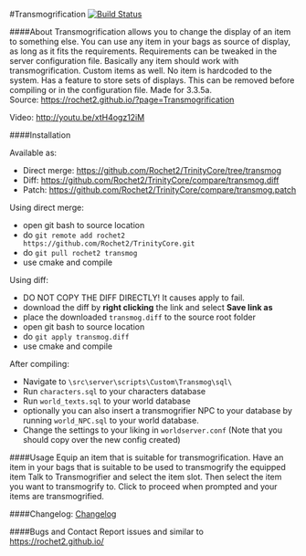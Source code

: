 #Transmogrification [![Build Status](https://travis-ci.org/Rochet2/TrinityCore.svg?branch=transmog)](https://travis-ci.org/Rochet2/TrinityCore)

####About
Transmogrification allows you to change the display of an item to something else.
You can use any item in your bags as source of display, as long as it fits the requirements.
Requirements can be tweaked in the server configuration file.
Basically any item should work with transmogrification. Custom items as well. No item is hardcoded to the system.
Has a feature to store sets of displays. This can be removed before compiling or in the configuration file.
Made for 3.3.5a.<br />
Source: https://rochet2.github.io/?page=Transmogrification

Video: http://youtu.be/xtH4ogz12iM

####Installation

Available as:
- Direct merge: https://github.com/Rochet2/TrinityCore/tree/transmog
- Diff: https://github.com/Rochet2/TrinityCore/compare/transmog.diff
- Patch: https://github.com/Rochet2/TrinityCore/compare/transmog.patch

Using direct merge:
- open git bash to source location
- do `git remote add rochet2 https://github.com/Rochet2/TrinityCore.git`
- do `git pull rochet2 transmog`
- use cmake and compile

Using diff:
- DO NOT COPY THE DIFF DIRECTLY! It causes apply to fail.
- download the diff by __right clicking__ the link and select __Save link as__
- place the downloaded `transmog.diff` to the source root folder
- open git bash to source location
- do `git apply transmog.diff`
- use cmake and compile

After compiling:
- Navigate to `\src\server\scripts\Custom\Transmog\sql\`
- Run `characters.sql` to your characters database
- Run `world_texts.sql` to your world database
 - optionally you can also insert a transmogrifier NPC to your database by running `world_NPC.sql` to your world database.
- Change the settings to your liking in `worldserver.conf` (Note that you should copy over the new config created)

####Usage
Equip an item that is suitable for transmogrification.
Have an item in your bags that is suitable to be used to transmogrify the equipped item
Talk to Transmogrifier and select the item slot. Then select the item you want to transmogrify to.
Click to proceed when prompted and your items are transmogrified.

####Changelog: [Changelog](https://github.com/Rochet2/TrinityCore/blob/transmog/src/server/scripts/Custom/Transmog/CHANGELOG.md)

####Bugs and Contact
Report issues and similar to https://rochet2.github.io/
